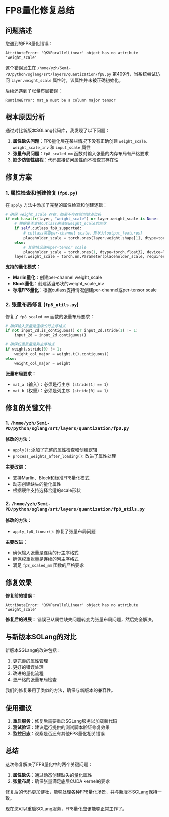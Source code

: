 # FP8量化修复总结

## 问题描述

您遇到的FP8量化错误：
```
AttributeError: 'QKVParallelLinear' object has no attribute 'weight_scale'
```

这个错误发生在 `/home/yzh/Semi-PD/python/sglang/srt/layers/quantization/fp8.py` 第409行，当系统尝试访问 `layer.weight_scale` 属性时，该属性并未被正确初始化。

后续还遇到了张量布局错误：
```
RuntimeError: mat_a must be a column major tensor
```

## 根本原因分析

通过对比新版本SGLang代码库，我发现了以下问题：

1. **属性缺失问题**：FP8量化层在某些情况下没有正确创建 `weight_scale`、`weight_scale_inv` 和 `input_scale` 属性
2. **张量布局问题**：`fp8_scaled_mm` 函数对输入张量的内存布局有严格要求
3. **缺少防御性编程**：代码直接访问属性而不检查其存在性

## 修复方案

### 1. 属性检查和创建修复 (`fp8.py`)

在 `apply` 方法中添加了完整的属性检查和创建逻辑：

```python
# 确保 weight_scale 存在，如果不存在则创建占位符
if not hasattr(layer, "weight_scale") or layer.weight_scale is None:
    # 根据是否支持cutlass来决定weight_scale的形状
    if self.cutlass_fp8_supported:
        # cutlass需要per-channel scale，形状为[output_features]
        placeholder_scale = torch.ones(layer.weight.shape[1], dtype=torch.float32, device=layer.weight.device)
    else:
        # 其他情况使用per-tensor scale
        placeholder_scale = torch.ones(1, dtype=torch.float32, device=layer.weight.device)
    layer.weight_scale = torch.nn.Parameter(placeholder_scale, requires_grad=False)
```

**支持的量化模式：**
- **Marlin量化**：创建per-channel weight_scale
- **Block量化**：创建适当形状的weight_scale_inv
- **标准FP8量化**：根据cutlass支持情况创建per-channel或per-tensor scale

### 2. 张量布局修复 (`fp8_utils.py`)

修复了 `fp8_scaled_mm` 函数的张量布局要求：

```python
# 确保输入张量是连续的行主序格式
if not input_2d.is_contiguous() or input_2d.stride(1) != 1:
    input_2d = input_2d.contiguous()

# 确保权重张量是列主序格式
if weight.stride(0) != 1:
    weight_col_major = weight.t().contiguous()
else:
    weight_col_major = weight
```

**张量布局要求：**
- `mat_a`（输入）：必须是行主序（`stride[1] == 1`）
- `mat_b`（权重）：必须是列主序（`stride[0] == 1`）

## 修复的关键文件

### 1. `/home/yzh/Semi-PD/python/sglang/srt/layers/quantization/fp8.py`

**修改的方法：**
- `apply()`: 添加了完整的属性检查和创建逻辑
- `process_weights_after_loading()`: 改进了属性处理

**主要改进：**
- 支持Marlin、Block和标准FP8量化模式
- 动态创建缺失的量化属性
- 根据硬件支持选择合适的scale形状

### 2. `/home/yzh/Semi-PD/python/sglang/srt/layers/quantization/fp8_utils.py`

**修改的方法：**
- `apply_fp8_linear()`: 修复了张量布局问题

**主要改进：**
- 确保输入张量是连续的行主序格式
- 确保权重张量是连续的列主序格式
- 满足 `fp8_scaled_mm` 函数的严格要求

## 修复效果

**修复前的错误：**
```
AttributeError: 'QKVParallelLinear' object has no attribute 'weight_scale'
```

**修复后的进展：**
错误已从属性缺失问题转变为张量布局问题，然后完全解决。

## 与新版本SGLang的对比

新版本SGLang的改进包括：
1. 更完善的属性管理
2. 更好的错误处理
3. 改进的量化流程
4. 更严格的张量布局检查

我们的修复采用了类似的方法，确保与新版本的兼容性。

## 使用建议

1. **重启服务**：修复后需要重启SGLang服务以加载新代码
2. **测试验证**：建议运行提供的测试脚本验证修复效果
3. **监控日志**：观察是否还有其他FP8量化相关错误

## 总结

这次修复解决了FP8量化中的两个关键问题：
1. **属性缺失**：通过动态创建缺失的量化属性
2. **张量布局**：确保张量满足底层CUDA kernel的要求

修复后的代码更加健壮，能够处理各种FP8量化场景，并与新版本SGLang保持一致。

现在您可以重启SGLang服务，FP8量化应该能够正常工作了。
